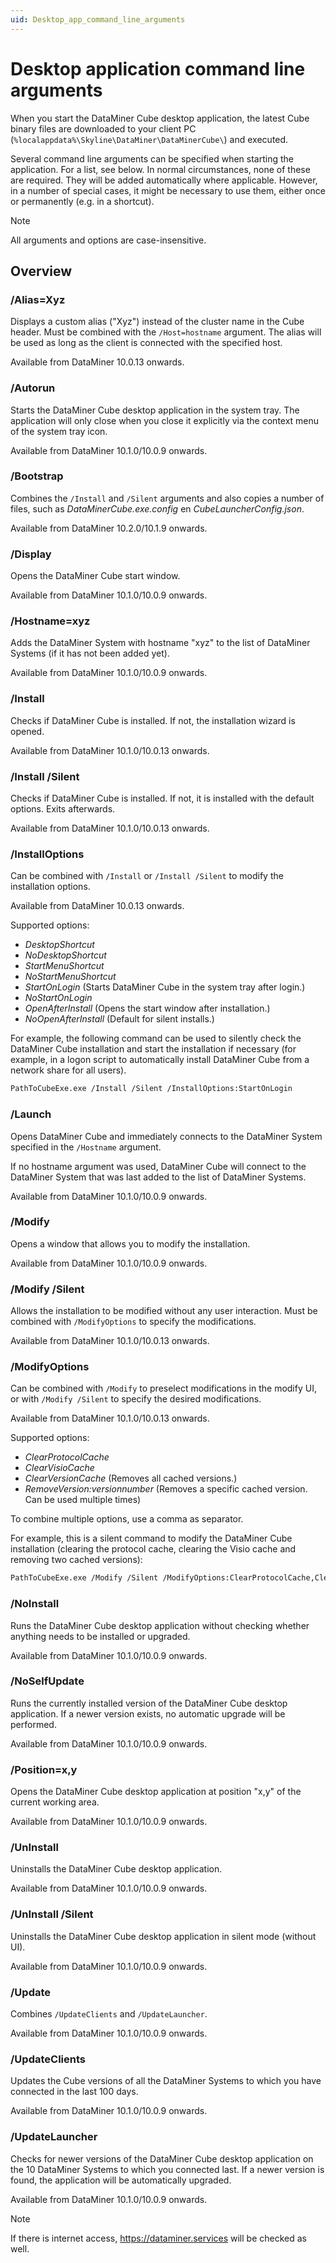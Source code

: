 ```yaml
---
uid: Desktop_app_command_line_arguments
---
```


# Desktop application command line arguments

When you start the DataMiner Cube desktop application, the latest Cube binary files are downloaded to your client PC (`%localappdata%\Skyline\DataMiner\DataMinerCube\`) and executed.

Several command line arguments can be specified when starting the application. For a list, see below. In normal circumstances, none of these are required. They will be added automatically where applicable. However, in a number of special cases, it might be necessary to use them, either once or permanently (e.g. in a shortcut).

> [!NOTE]
> All arguments and options are case-insensitive.

## Overview

### /Alias=Xyz

Displays a custom alias ("Xyz") instead of the cluster name in the Cube header. Must be combined with the `/Host=hostname` argument. The alias will be used as long as the client is connected with the specified host.

Available from DataMiner 10.0.13 onwards.

### /Autorun

Starts the DataMiner Cube desktop application in the system tray. The application will only close when you close it explicitly via the context menu of the system tray icon.

Available from DataMiner 10.1.0/10.0.9 onwards.

### /Bootstrap

Combines the `/Install` and `/Silent` arguments and also copies a number of files, such as *DataMinerCube.exe.config* en *CubeLauncherConfig.json*.

Available from DataMiner 10.2.0/10.1.9 onwards.

### /Display

Opens the DataMiner Cube start window.

Available from DataMiner 10.1.0/10.0.9 onwards.

### /Hostname=xyz

Adds the DataMiner System with hostname "xyz" to the list of DataMiner Systems (if it has not been added yet).

Available from DataMiner 10.1.0/10.0.9 onwards.

### /Install

Checks if DataMiner Cube is installed. If not, the installation wizard is opened.

Available from DataMiner 10.1.0/10.0.13 onwards.

### /Install /Silent

Checks if DataMiner Cube is installed. If not, it is installed with the default options. Exits afterwards.

Available from DataMiner 10.1.0/10.0.13 onwards.

### /InstallOptions

Can be combined with `/Install` or `/Install /Silent` to modify the installation options.

Available from DataMiner 10.0.13 onwards.

Supported options:

- *DesktopShortcut*
- *NoDesktopShortcut*
- *StartMenuShortcut*
- *NoStartMenuShortcut*
- *StartOnLogin* (Starts DataMiner Cube in the system tray after login.)
- *NoStartOnLogin*
- *OpenAfterInstall* (Opens the start window after installation.)
- *NoOpenAfterInstall* (Default for silent installs.)

For example, the following command can be used to silently check the DataMiner Cube installation and start the installation if necessary (for example, in a logon script to automatically install DataMiner Cube from a network share for all users).

```txt
PathToCubeExe.exe /Install /Silent /InstallOptions:StartOnLogin
```

### /Launch

Opens DataMiner Cube and immediately connects to the DataMiner System specified in the `/Hostname` argument.

If no hostname argument was used, DataMiner Cube will connect to the DataMiner System that was last added to the list of DataMiner Systems.

Available from DataMiner 10.1.0/10.0.9 onwards.

### /Modify

Opens a window that allows you to modify the installation.

Available from DataMiner 10.1.0/10.0.9 onwards.

### /Modify /Silent

Allows the installation to be modified without any user interaction. Must be combined with `/ModifyOptions` to specify the modifications.

Available from DataMiner 10.1.0/10.0.13 onwards.

### /ModifyOptions

Can be combined with `/Modify` to preselect modifications in the modify UI, or with `/Modify /Silent` to specify the desired modifications.

Available from DataMiner 10.1.0/10.0.13 onwards.

Supported options:

- *ClearProtocolCache*
- *ClearVisioCache*
- *ClearVersionCache* (Removes all cached versions.)
- *RemoveVersion:versionnumber* (Removes a specific cached version. Can be used multiple times)

To combine multiple options, use a comma as separator.

For example, this is a silent command to modify the DataMiner Cube installation (clearing the protocol cache, clearing the Visio cache and removing two cached versions):

```txt
PathToCubeExe.exe /Modify /Silent /ModifyOptions:ClearProtocolCache,ClearVisioCache,RemoveVersion:9.5.1638.4080,RemoveVersion:10.0.2042.1636
```

### /NoInstall

Runs the DataMiner Cube desktop application without checking whether anything needs to be installed or upgraded.

Available from DataMiner 10.1.0/10.0.9 onwards.

### /NoSelfUpdate

Runs the currently installed version of the DataMiner Cube desktop application. If a newer version exists, no automatic upgrade will be performed.

Available from DataMiner 10.1.0/10.0.9 onwards.

### /Position=x,y

Opens the DataMiner Cube desktop application at position "x,y" of the current working area.

Available from DataMiner 10.1.0/10.0.9 onwards.

### /UnInstall

Uninstalls the DataMiner Cube desktop application.

Available from DataMiner 10.1.0/10.0.9 onwards.

### /UnInstall /Silent

Uninstalls the DataMiner Cube desktop application in silent mode (without UI).

Available from DataMiner 10.1.0/10.0.9 onwards.

### /Update

Combines `/UpdateClients` and `/UpdateLauncher`.

Available from DataMiner 10.1.0/10.0.9 onwards.

### /UpdateClients

Updates the Cube versions of all the DataMiner Systems to which you have connected in the last 100 days.

Available from DataMiner 10.1.0/10.0.9 onwards.

### /UpdateLauncher

Checks for newer versions of the DataMiner Cube desktop application on the 10 DataMiner Systems to which you connected last. If a newer version is found, the application will be automatically upgraded.

Available from DataMiner 10.1.0/10.0.9 onwards.

> [!NOTE]
> If there is internet access, <https://dataminer.services> will be checked as well.
